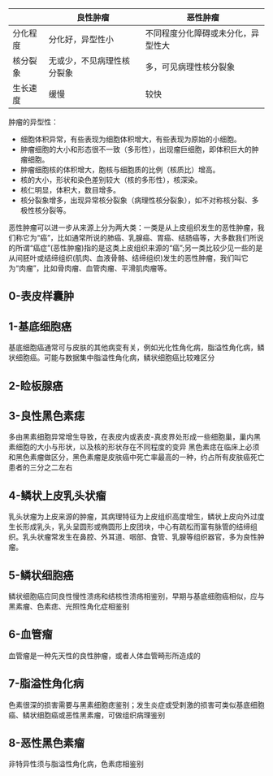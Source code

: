 |     | 良性肿瘤   | 恶性肿瘤 | 
|  ----   | ----   | ---- | 
| 分化程度  | 分化好，异型性小 |  不同程度分化障碍或未分化，异型性大    |
| 核分裂象  | 无或少，不见病理性核分裂象 |  多，可见病理性核分裂象    |
| 生长速度  | 缓慢 |  较快    |

肿瘤的异型性：
+ 细胞体积异常，有些表现为细胞体积增大，有些表现为原始的小细胞。
+ 肿瘤细胞的大小和形态很不一致（多形性），出现瘤巨细胞，即体积巨大的肿瘤细胞。
+ 肿瘤细胞核的体积增大，胞核与细胞质的比例（核质比）增高。
+ 核的大小，形状和染色差别较大（核的多形性），核深染。
+ 核仁明显，体积大，数目增多。
+ 核分裂象增多，出现异常核分裂象（病理性核分裂象），如不对称核分裂、多极性核分裂等。

恶性肿瘤可以进一步从来源上分为两大类：一类是从上皮组织发生的恶性肿瘤，我们称它为“癌”，比如通常所说的肺癌、乳腺癌、胃癌、结肠癌等，大多数我们所说的所谓“癌症”(恶性肿瘤)指的是这类上皮组织来源的“癌”;另一类比较少见一些的是从间胚叶或结缔组织(肌肉、血液骨骼、结缔组织)发生的恶性肿瘤，我们叫它为“肉瘤”，比如骨肉瘤、血管肉瘤、平滑肌肉瘤等。

## 0-表皮样囊肿

## 1-基底细胞癌
基底细胞癌通常可与皮肤的其他病变有关，例如光化性角化病，脂溢性角化病，鳞状细胞癌。可能与数据集中脂溢性角化病，鳞状细胞癌比较难区分

## 2-睑板腺癌


## 3-良性黑色素痣 
多由黑素细胞异常增生导致，在表皮内或表皮-真皮界处形成一些细胞巢，巢内黑素细胞的大小与形状，以及核的形状存在不同程度的变异
黑色素痣在临床上必须和黑色素瘤做区分，黑色素瘤是皮肤癌中死亡率最高的一种，约占所有皮肤癌死亡患者的三分之二左右
## 4-鳞状上皮乳头状瘤
乳头状瘤为上皮来源的肿瘤，其病理特征为上皮组织高度增生，鳞状上皮向外过度生长形成乳头，乳头呈圆形或椭圆形上皮团块，中心有疏松而富有脉管的结缔组织。乳头状瘤常发生在鼻腔、外耳道、咽部、食管、乳腺等组织器官，多为良性肿瘤。
## 5-鳞状细胞癌     
鳞状细胞癌应同良性慢性溃疡和结核性溃疡相鉴别，早期与基底细胞癌相似，应与黑素瘤、色素痣、光照性角化症相鉴别
## 6-血管瘤
血管瘤是一种先天性的良性肿瘤，或者人体血管畸形所造成的

## 7-脂溢性角化病    
色素很深的损害需要与黑素细胞痣鉴别；发生炎症或受刺激的损害可类似基底细胞癌、鳞状细胞癌或恶性黑素瘤，可做组织病理鉴别
## 8-恶性黑色素瘤    
非特异性须与脂溢性角化病，色素痣相鉴别
